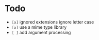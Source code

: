 # Todo

* `[x]` ignored extensions ignore letter case
* `[x]` use a mime type library
* `[ ]` add argument processing
